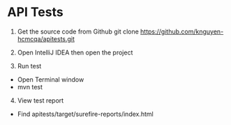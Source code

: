 # API Tests
1. Get the source code from Github
git clone https://github.com/knguyen-hcmcqa/apitests.git

2. Open IntelliJ IDEA then open the project

3. Run test
- Open Terminal window
- mvn test

4. View test report
- Find apitests/target/surefire-reports/index.html

